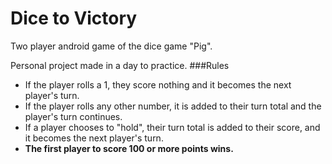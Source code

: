 # Dice to Victory
Two player android game of the dice game "Pig".

Personal project made in a day to practice.
###Rules
* If the player rolls a 1, they score nothing and it becomes the next player's turn.
* If the player rolls any other number, it is added to their turn total and the player's turn continues.
* If a player chooses to "hold", their turn total is added to their score, and it becomes the next player's turn.
* **The first player to score 100 or more points wins.**

